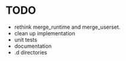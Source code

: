 # TODO

  - rethink merge_runtime and merge_userset.
  - clean up implementation
  - unit tests
  - documentation
  - .d directories
